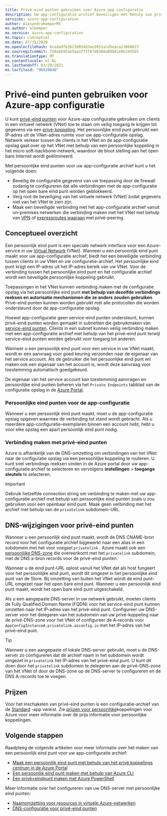 ```yaml
---
title: Privé-eind punten gebruiken voor Azure-app configuratie
description: Uw app-configuratie archief beveiligen met behulp van privé-eind punten
services: azure-app-configuration
author: AlexandraKemperMS
ms.author: alkemper
ms.service: azure-app-configuration
ms.topic: conceptual
ms.date: 07/15/2020
ms.openlocfilehash: 6cadadfb3623d05dd3ae3851acd5eaca13860023
ms.sourcegitcommit: f28ebb95ae9aaaff3f87d8388a09b41e0b3445b5
ms.translationtype: MT
ms.contentlocale: nl-NL
ms.lasthandoff: 03/29/2021
ms.locfileid: "96929840"
---
```

# <a name="using-private-endpoints-for-azure-app-configuration"></a>Privé-eind punten gebruiken voor Azure-app configuratie

U kunt [privé-eind punten](../private-link/private-endpoint-overview.md) voor Azure-app configuratie gebruiken om clients in een virtueel netwerk (VNet) toe te staan om veilig toegang te krijgen tot gegevens via een [privé-koppeling](../private-link/private-link-overview.md). Het persoonlijke eind punt gebruikt een IP-adres uit de VNet-adres ruimte voor uw app-configuratie opslag. Netwerk verkeer tussen de clients in het VNet en de app-configuratie opslag gaat over op het VNet met behulp van een persoonlijke koppeling in het micro soft-backbone-netwerk, waardoor de bloot stelling aan het open bare Internet wordt geëlimineerd.

Met persoonlijke eind punten voor uw app-configuratie archief kunt u het volgende doen:
- Beveilig de configuratie gegevens van uw toepassing door de firewall zodanig te configureren dat alle verbindingen met de app-configuratie op het open bare eind punt worden geblokkeerd.
- Verg root de beveiliging van het virtuele netwerk (VNet) zodat gegevens niet van het VNet te zien zijn.
- Maak een beveiligde verbinding met het app-configuratie archief vanuit on-premises netwerken die verbinding maken met het VNet met behulp van [VPN](../vpn-gateway/vpn-gateway-about-vpngateways.md) of [expressroutes waaraan](../expressroute/expressroute-locations.md) met privé-peering.

## <a name="conceptual-overview"></a>Conceptueel overzicht

Een persoonlijk eind punt is een speciale netwerk interface voor een Azure-service in uw [Virtual Network](../virtual-network/virtual-networks-overview.md) (VNet). Wanneer u een persoonlijk eind punt maakt voor uw app-configuratie archief, biedt het een beveiligde verbinding tussen clients in uw VNet en uw configuratie-archief. Het persoonlijke eind punt krijgt een IP-adres uit het IP-adres bereik van uw VNet. Voor de verbinding tussen het persoonlijke eind punt en het configuratie archief wordt een beveiligde persoonlijke koppeling gebruikt.

Toepassingen in het VNet kunnen verbinding maken met de configuratie opslag via het persoonlijke eind punt **met behulp van dezelfde verbindings reeksen en autorisatie mechanismen die ze anders zouden gebruiken**. Privé-eind punten kunnen worden gebruikt met alle protocollen die worden ondersteund door de app-configuratie opslag.

Hoewel app-configuratie geen service-eind punten ondersteunt, kunnen privé-eind punten worden gemaakt in subnetten die gebruikmaken van [service-eind punten](../virtual-network/virtual-network-service-endpoints-overview.md). Clients in een subnet kunnen veilig verbinding maken met een app-configuratie archief met behulp van het privé-eind punt terwijl service-eind punten worden gebruikt voor toegang tot anderen.  

Wanneer u een persoonlijk eind punt voor een service in uw VNet maakt, wordt er een aanvraag voor goed keuring verzonden naar de eigenaar van het service account. Als de gebruiker die het persoonlijke eind punt wil maken ook een eigenaar van het account is, wordt deze aanvraag voor toestemming automatisch goedgekeurd.

De eigenaar van het service account kan toestemming aanvragen en persoonlijke eind punten beheren via het `Private Endpoints` tabblad van de configuratie opslag in de [Azure Portal](https://portal.azure.com).

### <a name="private-endpoints-for-app-configuration"></a>Persoonlijke eind punten voor de app-configuratie 

Wanneer u een persoonlijk eind punt maakt, moet u de app-configuratie opslag opgeven waarmee de verbinding tot stand wordt gebracht. Als u meerdere app-configuratie-exemplaren binnen een account hebt, hebt u voor elke opslag een apart persoonlijk eind punt nodig.

### <a name="connecting-to-private-endpoints"></a>Verbinding maken met privé-eind punten

Azure is afhankelijk van de DNS-omzetting om verbindingen van het VNet naar de configuratie opslag via een persoonlijke koppeling te routeren. U kunt snel verbindings reeksen vinden in de Azure portal door uw app-configuratie archief te selecteren en vervolgens **instellingen**  >  **toegangs sleutels** te selecteren.  

> [!IMPORTANT]
> Gebruik hetzelfde connection string om verbinding te maken met uw app-configuratie archief met behulp van persoonlijke eind punten zoals u zou gebruiken voor een openbaar eind punt. Maak geen verbinding met het archief met behulp van de `privatelink` subdomein-URL.

## <a name="dns-changes-for-private-endpoints"></a>DNS-wijzigingen voor privé-eind punten

Wanneer u een persoonlijk eind punt maakt, wordt de DNS CNAME-bron record voor het configuratie archief bijgewerkt naar een alias in een subdomein met het voor voegsel `privatelink` . Azure maakt ook een [persoonlijke DNS-zone](../dns/private-dns-overview.md) die overeenkomt met het `privatelink` subdomein, met de DNS a-bron records voor de privé-eind punten.

Wanneer u de eind punt-URL oplost vanuit het VNet dat als host fungeert voor het persoonlijke eind punt, wordt dit omgezet in het persoonlijke eind punt van de Store. Bij omzetting van buiten het VNet wordt de eind punt-URL omgezet naar het open bare eind punt. Wanneer u een persoonlijk eind punt maakt, wordt het open bare eind punt uitgeschakeld.

Als u een aangepaste DNS-server in uw netwerk gebruikt, moeten clients de Fully Qualified Domain Name (FQDN) voor het service-eind punt kunnen omzetten naar het IP-adres van het privé-eind punt. Configureer uw DNS-server voor het delegeren van het subdomein van uw privé-koppeling naar de privé-DNS-zone voor het VNet of configureer de A-records voor `AppConfigInstanceA.privatelink.azconfig.io` met het IP-adres van het privé-eind punt.

> [!TIP]
> Wanneer u een aangepaste of lokale DNS-server gebruikt, moet u de DNS-server zo configureren dat de archief naam in het subdomein wordt omgezet in `privatelink` het IP-adres van het privé-eind punt. U kunt dit doen door het `privatelink` subdomein te delegeren aan de privé-DNS-zone van het VNet of door de DNS-zone op de DNS-server te configureren en de DNS A-records toe te voegen.

## <a name="pricing"></a>Prijzen

Voor het inschakelen van privé-eind punten is een configuratie-archief van de [Standard](https://azure.microsoft.com/pricing/details/app-configuration/) -app vereist.  Zie [prijzen voor persoonlijke](https://azure.microsoft.com/pricing/details/private-link)koppelingen voor Azure voor meer informatie over de prijs informatie voor persoonlijke koppelingen.

## <a name="next-steps"></a>Volgende stappen

Raadpleeg de volgende artikelen voor meer informatie over het maken van een persoonlijk eind punt voor uw app-configuratie archief:

- [Maak een persoonlijk eind punt met behulp van het privé koppelings centrum in de Azure Portal](../private-link/create-private-endpoint-portal.md)
- [Een persoonlijk eind punt maken met behulp van Azure CLI](../private-link/create-private-endpoint-cli.md)
- [Een privé=eindpunt maken met Azure PowerShell](../private-link/create-private-endpoint-powershell.md)

Meer informatie over het configureren van uw DNS-server met persoonlijke eind punten:

- [Naamomzetting voor resources in virtuele Azure-netwerken](../virtual-network/virtual-networks-name-resolution-for-vms-and-role-instances.md#name-resolution-that-uses-your-own-dns-server)
- [DNS-configuratie voor privé-eind punten](../private-link/private-endpoint-overview.md#dns-configuration)